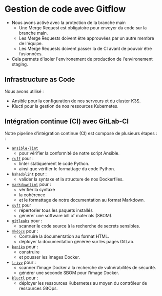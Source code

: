 # Gestion de code avec Gitflow

* Nous avons activé avec la protection de la branche main
  * Une Merge Request est obligatoire pour envoyer du code sur la branche main.
  * Les Merge Requests doivent être approuvées par un autre membre de l'équipe.
  * Les Merge Requests doivent passer la de CI avant de pouvoir être fusionnées.
* Cela permets d'isoler l'environement de production de l'environement staging.

## Infrastructure as Code

Nous avons utilisé :

* Ansible pour la configuration de nos serveurs et du cluster K3S.
* Kluctl pour la gestion de nos ressources Kubernetes.

## Intégration continue (CI) avec GitLab-CI

Notre pipeline d'intégration continue (CI) est composé de plusieurs étapes :
:

* [`ansible-lint`](https://ansible-lint.readthedocs.io/)
  * pour vérifier la conformité de notre script Ansible.
* [`ruff`](https://docs.astral.sh/ruff/) pour :
  * linter statiquement le code Python.
  * ainsi que vérifier le formattage du code Python.
* `hahadolint` pour :
  * valider la syntaxe et la structure de nos Dockerfiles.
* [`markdownlint`](https://github.com/DavidAnson/markdownlint-cli2) pour :
  * vérifier la syntaxe
  * la cohérence
  * et le formattage de notre documentation au format Markdown.
* [`syft`](https://github.com/anchore/syft) pour
  * répertorier tous les paquets installés
  * générer une software bill of materials (SBOM).
* [`gitleaks`](https://github.com/gitleaks/gitleaks) pour :
  * scanner le code source à la recherche de secrets sensibles.
* [`mkdocs`](https://www.mkdocs.org/) pour :
  * Contruire la documentation au format HTML.
  * déployer la documentation générée sur les pages GitLab.
* [`kaniko`](https://github.com/GoogleContainerTools/kaniko) pour :
  * construire
  * et pousser les images Docker.
* [`trivy`](https://trivy.dev/) pour :
  * scanner l'image Docker à la recherche de vulnérabilités de sécurité.
  * générer une seconde SBOM pour l'image Docker.
* [`kluctl`](https://kluctl.io/) pour :
  * déployer les ressources Kubernetes au moyen du contrôleur de ressources
    GitOps.
